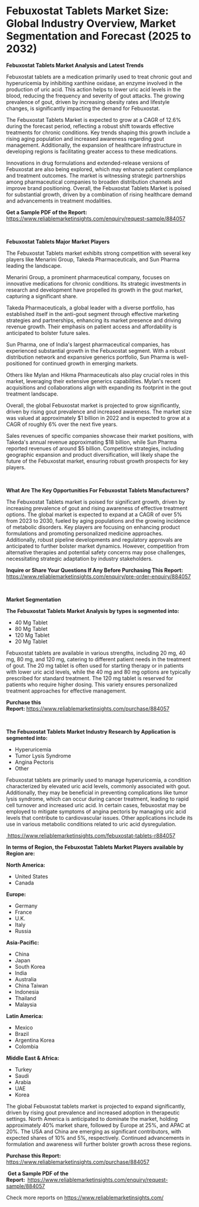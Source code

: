 <p><h1>Febuxostat Tablets Market Size: Global Industry Overview, Market Segmentation and Forecast (2025 to 2032)</h1></p><p><strong>Febuxostat Tablets Market Analysis and Latest Trends</strong></p>
<p><p>Febuxostat tablets are a medication primarily used to treat chronic gout and hyperuricemia by inhibiting xanthine oxidase, an enzyme involved in the production of uric acid. This action helps to lower uric acid levels in the blood, reducing the frequency and severity of gout attacks. The growing prevalence of gout, driven by increasing obesity rates and lifestyle changes, is significantly impacting the demand for Febuxostat.</p><p>The Febuxostat Tablets Market is expected to grow at a CAGR of 12.6% during the forecast period, reflecting a robust shift towards effective treatments for chronic conditions. Key trends shaping this growth include a rising aging population and increased awareness regarding gout management. Additionally, the expansion of healthcare infrastructure in developing regions is facilitating greater access to these medications. </p><p>Innovations in drug formulations and extended-release versions of Febuxostat are also being explored, which may enhance patient compliance and treatment outcomes. The market is witnessing strategic partnerships among pharmaceutical companies to broaden distribution channels and improve brand positioning. Overall, the Febuxostat Tablets Market is poised for substantial growth, driven by a combination of rising healthcare demand and advancements in treatment modalities.</p></p>
<p><strong>Get a Sample PDF of the Report:&nbsp;</strong> <a href="https://www.reliablemarketinsights.com/enquiry/request-sample/884057?utm_campaign=2240&utm_medium=2&utm_source=Github&utm_content=ia&utm_term=08032025&utm_id=febuxostat-tablets">https://www.reliablemarketinsights.com/enquiry/request-sample/884057</a></p>
<p>&nbsp;</p>
<p><strong>Febuxostat Tablets Major Market Players</strong></p>
<p><p>The Febuxostat Tablets market exhibits strong competition with several key players like Menarini Group, Takeda Pharmaceuticals, and Sun Pharma leading the landscape. </p><p>Menarini Group, a prominent pharmaceutical company, focuses on innovative medications for chronic conditions. Its strategic investments in research and development have propelled its growth in the gout market, capturing a significant share.</p><p>Takeda Pharmaceuticals, a global leader with a diverse portfolio, has established itself in the anti-gout segment through effective marketing strategies and partnerships, enhancing its market presence and driving revenue growth. Their emphasis on patient access and affordability is anticipated to bolster future sales.</p><p>Sun Pharma, one of India's largest pharmaceutical companies, has experienced substantial growth in the Febuxostat segment. With a robust distribution network and expansive generics portfolio, Sun Pharma is well-positioned for continued growth in emerging markets.</p><p>Others like Mylan and Hikma Pharmaceuticals also play crucial roles in this market, leveraging their extensive generics capabilities. Mylan's recent acquisitions and collaborations align with expanding its footprint in the gout treatment landscape.</p><p>Overall, the global Febuxostat market is projected to grow significantly, driven by rising gout prevalence and increased awareness. The market size was valued at approximately $1 billion in 2022 and is expected to grow at a CAGR of roughly 6% over the next five years.</p><p>Sales revenues of specific companies showcase their market positions, with Takeda's annual revenue approximating $18 billion, while Sun Pharma reported revenues of around $5 billion. Competitive strategies, including geographic expansion and product diversification, will likely shape the future of the Febuxostat market, ensuring robust growth prospects for key players.</p></p>
<p>&nbsp;</p>
<p><strong>What Are The Key Opportunities For Febuxostat Tablets Manufacturers?</strong></p>
<p><p>The Febuxostat Tablets market is poised for significant growth, driven by increasing prevalence of gout and rising awareness of effective treatment options. The global market is expected to expand at a CAGR of over 5% from 2023 to 2030, fueled by aging populations and the growing incidence of metabolic disorders. Key players are focusing on enhancing product formulations and promoting personalized medicine approaches. Additionally, robust pipeline developments and regulatory approvals are anticipated to further bolster market dynamics. However, competition from alternative therapies and potential safety concerns may pose challenges, necessitating strategic adaptation by industry stakeholders.</p></p>
<p><strong>Inquire or Share Your Questions If Any Before Purchasing This Report:</strong> <a href="https://www.reliablemarketinsights.com/enquiry/pre-order-enquiry/884057?utm_campaign=2240&utm_medium=2&utm_source=Github&utm_content=ia&utm_term=08032025&utm_id=febuxostat-tablets">https://www.reliablemarketinsights.com/enquiry/pre-order-enquiry/884057</a></p>
<p>&nbsp;</p>
<p><strong>Market Segmentation</strong></p>
<p><strong>The Febuxostat Tablets Market Analysis by types is segmented into:</strong></p>
<p><ul><li>40 Mg Tablet</li><li>80 Mg Tablet</li><li>120 Mg Tablet</li><li>20 Mg Tablet</li></ul></p>
<p><p>Febuxostat tablets are available in various strengths, including 20 mg, 40 mg, 80 mg, and 120 mg, catering to different patient needs in the treatment of gout. The 20 mg tablet is often used for starting therapy or in patients with lower uric acid levels, while the 40 mg and 80 mg options are typically prescribed for standard treatment. The 120 mg tablet is reserved for patients who require higher dosing. This variety ensures personalized treatment approaches for effective management.</p></p>
<p><strong>Purchase this Report:&nbsp;</strong><a href="https://www.reliablemarketinsights.com/purchase/884057?utm_campaign=2240&utm_medium=2&utm_source=Github&utm_content=ia&utm_term=08032025&utm_id=febuxostat-tablets">https://www.reliablemarketinsights.com/purchase/884057</a></p>
<p>&nbsp;</p>
<p><strong>The Febuxostat Tablets Market Industry Research by Application is segmented into:</strong></p>
<p><ul><li>Hyperuricemia</li><li>Tumor Lysis Syndrome</li><li>Angina Pectoris</li><li>Other</li></ul></p>
<p><p>Febuxostat tablets are primarily used to manage hyperuricemia, a condition characterized by elevated uric acid levels, commonly associated with gout. Additionally, they may be beneficial in preventing complications like tumor lysis syndrome, which can occur during cancer treatment, leading to rapid cell turnover and increased uric acid. In certain cases, febuxostat may be employed to mitigate symptoms of angina pectoris by managing uric acid levels that contribute to cardiovascular issues. Other applications include its use in various metabolic conditions related to uric acid dysregulation.</p></p>
<p><a href="https://www.reliablemarketinsights.com/febuxostat-tablets-r884057?utm_campaign=2240&utm_medium=2&utm_source=Github&utm_content=ia&utm_term=08032025&utm_id=febuxostat-tablets">&nbsp;https://www.reliablemarketinsights.com/febuxostat-tablets-r884057</a></p>
<p><strong>In terms of Region, the Febuxostat Tablets Market Players available by Region are:</strong></p>
<p>
    <p> <strong> North America: </strong>
        <ul>
            <li>United States</li>
            <li>Canada</li>
        </ul>
        </p> 
    <p> <strong> Europe: </strong>
        <ul>
            <li>Germany</li>
            <li>France</li>
            <li>U.K.</li>
            <li>Italy</li>
            <li>Russia</li>
        </ul>
        </p> 
    <p> <strong> Asia-Pacific: </strong>
        <ul>
            <li>China</li>
            <li>Japan</li>
            <li>South Korea</li>
            <li>India</li>
            <li>Australia</li>
            <li>China Taiwan</li>
            <li>Indonesia</li>
            <li>Thailand</li>
            <li>Malaysia</li>
        </ul>
        </p> 
    <p> <strong> Latin America: </strong>
        <ul>
            <li>Mexico</li>
            <li>Brazil</li>
            <li>Argentina Korea</li>
            <li>Colombia</li>
        </ul>
        </p> 
    <p> <strong> Middle East & Africa: </strong>
        <ul>
            <li>Turkey</li>
            <li>Saudi</li>
            <li>Arabia</li>
            <li>UAE</li>
            <li>Korea</li>
        </ul>
    </p>
    </p>
<p><p>The global Febuxostat tablets market is projected to expand significantly, driven by rising gout prevalence and increased adoption in therapeutic settings. North America is anticipated to dominate the market, holding approximately 40% market share, followed by Europe at 25%, and APAC at 20%. The USA and China are emerging as significant contributors, with expected shares of 10% and 5%, respectively. Continued advancements in formulation and awareness will further bolster growth across these regions.</p></p>
<p><strong>Purchase this Report: </strong><a href="https://www.reliablemarketinsights.com/purchase/884057?utm_campaign=2240&utm_medium=2&utm_source=Github&utm_content=ia&utm_term=08032025&utm_id=febuxostat-tablets">https://www.reliablemarketinsights.com/purchase/884057</a></p>
<p>&nbsp;<strong>Get a Sample PDF of the Report:&nbsp;&nbsp;</strong><a href="https://www.reliablemarketinsights.com/enquiry/request-sample/884057?utm_campaign=2240&utm_medium=2&utm_source=Github&utm_content=ia&utm_term=08032025&utm_id=febuxostat-tablets">https://www.reliablemarketinsights.com/enquiry/request-sample/884057</a></p>
<p><strong></strong></p>
<p>Check more reports on <a href="https://www.reliablemarketinsights.com/?utm_campaign=2240&utm_medium=2&utm_source=Github&utm_content=ia&utm_term=08032025&utm_id=febuxostat-tablets">https://www.reliablemarketinsights.com/</a></p>